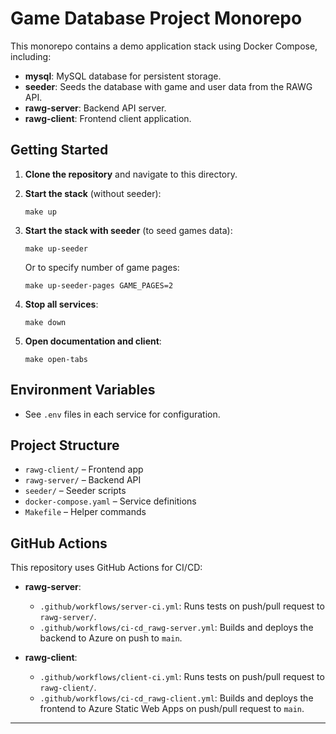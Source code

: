 # Game Database Project Monorepo

This monorepo contains a demo application stack using Docker Compose, including:

- **mysql**: MySQL database for persistent storage.
- **seeder**: Seeds the database with game and user data from the RAWG API.
- **rawg-server**: Backend API server.
- **rawg-client**: Frontend client application.

## Getting Started

1. **Clone the repository** and navigate to this directory.

2. **Start the stack** (without seeder):

   ```
   make up
   ```

3. **Start the stack with seeder** (to seed games data):

   ```
   make up-seeder
   ```

   Or to specify number of game pages:

   ```
   make up-seeder-pages GAME_PAGES=2
   ```

4. **Stop all services**:

   ```
   make down
   ```

5. **Open documentation and client**:
   ```
   make open-tabs
   ```

## Environment Variables

- See `.env` files in each service for configuration.

## Project Structure

- `rawg-client/` – Frontend app
- `rawg-server/` – Backend API
- `seeder/` – Seeder scripts
- `docker-compose.yaml` – Service definitions
- `Makefile` – Helper commands

## GitHub Actions

This repository uses GitHub Actions for CI/CD:

- **rawg-server**:

  - `.github/workflows/server-ci.yml`: Runs tests on push/pull request to `rawg-server/`.
  - `.github/workflows/ci-cd_rawg-server.yml`: Builds and deploys the backend to Azure on push to `main`.

- **rawg-client**:
  - `.github/workflows/client-ci.yml`: Runs tests on push/pull request to `rawg-client/`.
  - `.github/workflows/ci-cd_rawg-client.yml`: Builds and deploys the frontend to Azure Static Web Apps on push/pull request to `main`.

---
